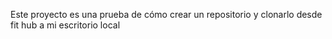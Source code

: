 Este proyecto es una prueba de cómo crear un repositorio y clonarlo desde fit hub a mi escritorio local
